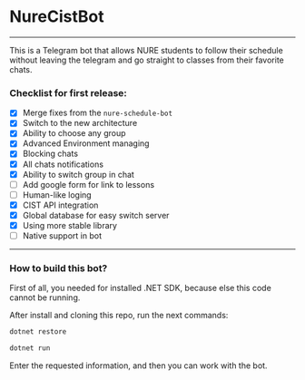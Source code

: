 # NureCistBot
---
This is a Telegram bot that allows NURE students to follow their schedule without leaving the telegram and go straight to classes from their favorite chats.

### Checklist for first release:
- [x] Merge fixes from the `nure-schedule-bot` 
- [x] Switch to the new architecture
- [x] Ability to choose any group
- [x] Advanced Environment managing
- [x] Blocking chats
- [x] All chats notifications
- [x] Ability to switch group in chat
- [ ] Add google form for link to lessons
- [ ] Human-like loging
- [x] CIST API integration
- [x] Global database for easy switch server
- [x] Using more stable library
- [ ] Native support in bot

---
### How to build this bot?

First of all, you needed for installed .NET SDK, because else this code cannot be running.

After install and cloning this repo, run the next commands:
```bash
dotnet restore
```
```bash
dotnet run
```
Enter the requested information, and then you can work with the bot.